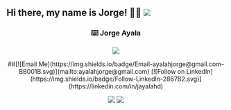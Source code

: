 ## Hi there, my name is Jorge! 👋🏻 [![](https://visitcount.itsvg.in/api?id=jorgeayalh&icon=0&color=0)](https://visitcount.itsvg.in)

<!-- markdownlint-disable MD033 MD041 -->
<p align="center">
  <h3 align="center">⌨️ Jorge Ayala</h3>
</p>

<p align="center">
  <img src="https://readme-typing-svg.demolab.com/?lines=BS+ Computer+Science+and+Technology+Student&font=Fira%20Code&center=true&width=380&height=50&duration=4000&pause=1000">
</p>

<p align="center">
  ##[![Email Me](https://img.shields.io/badge/Email-ayalahjorge@gmail.com-BB001B.svg)](mailto:ayalahjorge@gmail.com)
  [![Follow on LinkedIn](https://img.shields.io/badge/Follow-LinkedIn-2867B2.svg)](https://linkedin.com/in/jayalahd)
</p>

<p align="center">
  <a href="https://github.com/search?q=extension%3Amd+%22https+readme+typing+svg%22&type=Code" alt="Users" title="Repo users">
    <img src="https://freshidea.com/jonah/app/github-search-results/readme-typing-svg/index.php"/></a>
  <a href="https://discord.gg/fPrdqh3Zfu" alt="Discord" title="Dev Pro Tips Discussion & Support Server">
    <img src="https://img.shields.io/discord/819650821314052106?color=7289DA&logo=discord&logoColor=white&style=for-the-badge"/></a>
</p>
<!-- markdownlint-enable MD033 -->



<!--
**jorgeayalah/jorgeayalah** is a ✨ _special_ ✨ repository because its `README.md` (this file) appears on your GitHub profile.




Here are some ideas to get you started:

- 🔭 I’m currently working on ...
- 🌱 I’m currently learning ...
- 👯 I’m looking to collaborate on ...
- 🤔 I’m looking for help with ...
- 💬 Ask me about ...
- 📫 How to reach me: ...
- 😄 Pronouns: ...
- ⚡ Fun fact: ...
-->
